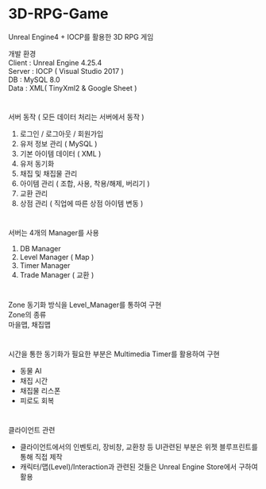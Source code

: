 # 3D-RPG-Game

Unreal Engine4 + IOCP를 활용한 3D RPG 게임

개발 환경  
Client : Unreal Engine 4.25.4  
Server : IOCP ( Visual Studio 2017 )  
DB : MySQL 8.0  
Data : XML( TinyXml2 & Google Sheet )    

#

서버 동작 ( 모든 데이터 처리는 서버에서 동작 )
1. 로그인 / 로그아웃 / 회원가입
2. 유저 정보 관리 ( MySQL )
3. 기본 아이템 데이터 ( XML )
4. 유저 동기화
5. 채집 및 채집물 관리
6. 아이템 관리 ( 조합, 사용, 착용/해제, 버리기 )
7. 교환 관리
8. 상점 관리 ( 직업에 따른 상점 아이템 변동 )

#


서버는 4개의 Manager를 사용
1. DB Manager
2. Level Manager ( Map )
3. Timer Manager
4. Trade Manager ( 교환 )

#

Zone 동기화 방식을 Level_Manager를 통하여 구현  
Zone의 종류  
마을맵, 채집맵  

 #

시간을 통한 동기화가 필요한 부분은 Multimedia Timer를 활용하여 구현
 - 동물 AI
 - 채집 시간
 - 채집물 리스폰
 - 피로도 회복


 #
 
 클라이언트 관련
 - 클라이언트에서의 인벤토리, 장비창, 교환창 등 UI관련된 부분은 위젯 블루프린트를 통해 직접 제작   
 - 캐릭터/맵(Level)/Interaction과 관련된 것들은 Unreal Engine Store에서 구하여 활용 
